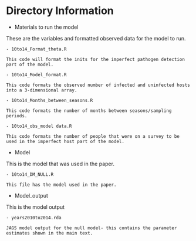 # Directory Information
- Materials to run the model

These are the variables and formatted observed data for the model to run.

	- 10to14_Format_theta.R
	
	This code will format the inits for the imperfect pathogen detection part of the model.
	
	- 10to14_Model_format.R
	
	This code formats the observed number of infected and uninfected hosts into a 3-dimensional array.
	
	- 10to14_Months_between_seasons.R
	
	This code formats the number of months between seasons/sampling periods.
	
	- 10to14_obs_model data.R
	
	This code formats the number of people that were on a survey to be used in the imperfect host part of the model.
	
- Model

This is the model that was used in the paper. 

	- 10to14_DM_NULL.R
	
	This file has the model used in the paper.
	
- Model_output

This is the model output

	- years2010to2014.rda
	
	JAGS model output for the null model- this contains the parameter estimates shown in the main text.
